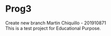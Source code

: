 # Prog3
Create new branch Martin Chiquillo - 201910871  
 This is a test project for Educational Purpose.

